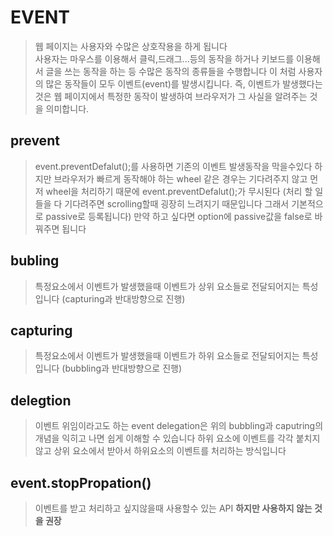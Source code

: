 # EVENT
> 웹 페이지는 사용자와 수많은 상호작용을 하게 됩니다  
사용자는 마우스를 이용해서 클릭,드래그...등의 동작을 하거나 키보드를 이용해서 글을 쓰는 동작을 하는 등 수많은 동작의 종류들을 수행합니다
이 처럼 사용자의 많은 동작들이 모두 이벤트(event)를 발생시킵니다.
즉, 이벤트가 발생했다는 것은 웹 페이지에서 특정한 동작이 발생하여 브라우저가 그 사실을 알려주는 것을 의미합니다.

## prevent
> event.preventDefalut();를 사용하면 기존의 이벤트 발생동작을 막을수있다
하지만 브라우저가 빠르게 동작해야 하는 wheel 같은 경우는 기다려주지 않고 먼저 wheel을 처리하기 때문에
event.preventDefalut();가 무시된다 (처리 할 일들을 다 기다려주면 scrolling할때 굉장히 느려지기 때문입니다 그래서 기본적으로 passive로 등록됩니다) 만약 하고 싶다면 option에 passive값을 false로 바꿔주면 됩니다

## bubling
> 특정요소에서 이벤트가 발생했을때 이벤트가 상위 요소들로 전달되어지는 특성입니다 (capturing과 반대방향으로 진행)

## capturing
> 특정요소에서 이벤트가 발생했을때 이벤트가 하위 요소들로 전달되어지는 특성입니다 (bubbling과 반대방향으로 진행)

## delegtion
> 이벤트 위임이라고도 하는 event delegation은 위의 bubbling과 caputring의 개념을 익히고 나면 쉽게 이해할 수 있습니다 하위 요소에 이벤트를 각각 붙치지않고 상위 요소에서 받아서 하위요소의 이벤트를 처리하는 방식입니다

## event.stopPropation()
> 이벤트를 받고 처리하고 싶지않을때 사용할수 있는 API <strong> 하지만 사용하지 않는 것을 권장 </strong>